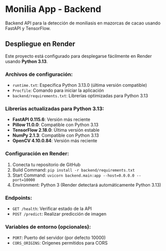 # Monilia App - Backend

Backend API para la detección de moniliasis en mazorcas de cacao usando FastAPI y TensorFlow.

## Despliegue en Render

Este proyecto está configurado para desplegarse fácilmente en Render usando **Python 3.13**.

### Archivos de configuración:
- `runtime.txt`: Especifica Python 3.13.0 (última versión compatible)
- `Procfile`: Comando para iniciar la aplicación
- `backend/requirements.txt`: Librerías optimizadas para Python 3.13

### Librerías actualizadas para Python 3.13:
- **FastAPI 0.115.6**: Versión más reciente
- **Pillow 11.0.0**: Compatible con Python 3.13
- **TensorFlow 2.18.0**: Última versión estable
- **NumPy 2.1.3**: Compatible con Python 3.13
- **OpenCV 4.10.0.84**: Versión más reciente

### Configuración en Render:
1. Conecta tu repositorio de GitHub
2. Build Command: `pip install -r backend/requirements.txt`
3. Start Command: `uvicorn backend.main:app --host=0.0.0.0 --port=10000`
4. Environment: Python 3 (Render detectará automáticamente Python 3.13)

### Endpoints:
- `GET /health`: Verificar estado de la API
- `POST /predict`: Realizar predicción de imagen

### Variables de entorno (opcionales):
- `PORT`: Puerto del servidor (por defecto 10000)
- `CORS_ORIGINS`: Orígenes permitidos para CORS

